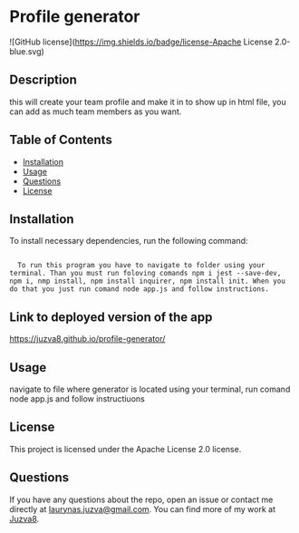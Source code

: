 # Profile generator
  ![GitHub license](https://img.shields.io/badge/license-Apache License 2.0-blue.svg)
## Description

  this will create your team profile and make it in to show up in html file, you can add as much team members as you want. 

## Table of Contents
  * [Installation](#Installation)
  * [Usage](#Usage)
  * [Questions](#questions)
  * [License](#license)

## Installation

  To install necessary dependencies, run the following command:
```

  To run this program you have to navigate to folder using your terminal. Than you must run foloving comands npm i jest --save-dev, npm i, nmp install, npm install inquirer, npm install init. When you do that you just run comand node app.js and follow instructions.

```

## Link to deployed version of the app

https://juzva8.github.io/profile-generator/

## Usage

navigate to file where generator is located using your terminal, run comand node app.js and follow instructiuons
## License
  This project is licensed under the Apache License 2.0 license.

## Questions
  If you have any questions about the repo, open an issue or contact me directly at laurynas.juzva@gmail.com. You can find more of my work at [Juzva8](https://github.com/Juzva8/).
  